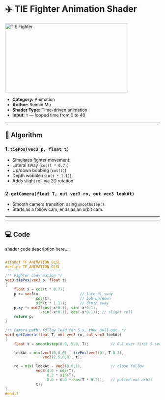 # ✈️ TIE Fighter Animation Shader

<img src="../../../static/images/demo_tf.gif" alt="TIE Fighter" width="400" height="225">

- **Category:** Animation
- **Author:** Ruimin Ma
- **Shader Type:** Time-driven animation
- **Input:** `T` — looped time from 0 to 40

---

## 🧠 Algorithm

### 1. `tiePos(vec3 p, float t)`
- Simulates fighter movement:
- Lateral sway (`cos(t * 0.7)`)
- Up/down bobbing (`cos(t)`)
- Depth wobble (`sin(t * 1.1)`)
- Adds slight roll via 2D rotation.

### 2. `getCamera(float T, out vec3 ro, out vec3 lookAt)`
- Smooth camera transition using `smoothstep()`.
- Starts as a follow cam, ends as an orbit cam.

---

<!--  ## 🎛️ Parameters

| Name | Description          | Range | Notes |
|------|-------------------|-------|-------|
| `T` | Looped time input | `0.0 – 40.0` | Required to drive the animation |
| `p` | Fighter body position | — | Used as input to `tiePos` |

-->

---


## 💻 Code
shader code description here....

```glsl

#ifndef TF_ANIMATION_GLSL
#define TF_ANIMATION_GLSL

/** Fighter body motion */
vec3 tiePos(vec3 p, float t)
{
    float x = cos(t * 0.7);
    p += vec3(x,                  // lateral sway
              cos(t),             // bob up/down
              sin(t * 1.1));      // depth sway
    p.xy *= mat2(cos(-x*0.1), sin(-x*0.1),
                -sin(-x*0.1), cos(-x*0.1)); // slight roll
    return p;
}

/** Camera path: follow lead for 5 s, then pull out. */
void getCamera(float T, out vec3 ro, out vec3 lookAt)
{
    float t = smoothstep(0.0, 5.0, T);          // 0→1 over first 5 seconds

    lookAt = mix(vec3(0,0,6) - tiePos(vec3(0), T-0.2),
                 vec3(2.5,0,0), t);

    ro = mix( lookAt - vec3(0,0,1),             // close follow
              vec3(4.0 + cos(T),
                   0.2 * sin(T),
                  -8.0 + 6.0 * cos(T * 0.2)),   // pulled-out orbit
              t);
}
#endif

```